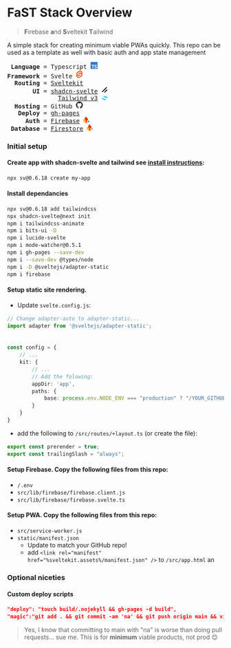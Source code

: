 # FaST Stack Overview
> **F**irebase **a**nd **S**veltekit **T**ailwind

A simple stack for creating minimum viable PWAs quickly. This repo can be used as a template as well with basic auth and app state management

<pre>
 <strong>Language</strong> = Typescript <img src="static/svg/typescript.svg" width="16"/>
<strong>Framework</strong> = Svelte <img src="static/svg/svelte.svg" width="16"/>
  <strong>Routing</strong> = <a href="https://svelte.dev/docs/kit/creating-a-project">Sveltekit</a> 
       <strong>UI</strong> = <a href="https://next.shadcn-svelte.com/docs/installation/sveltekit">shadcn-svelte</a> <img src="static/svg/shadcn.svg" width="16"/>
              <a href="https://v3.tailwindcss.com/docs/installation">Tailwind v3</a> <img src="static/svg/tailwind.svg" width="16"/>
  <strong>Hosting</strong> = GitHub <img src="static/svg/github.svg" width="16"/>
   <strong>Deploy</strong> = <a href="https://github.com/tschaub/gh-pages">gh-pages</a>
     <strong>Auth</strong> = <a href="https://firebase.google.com/docs/auth">Firebase</a> <img src="static/svg/firebase-auth.svg" width="16"/>
 <strong>Database</strong> = <a href="https://firebase.google.com/docs/firestore/quickstart">Firestore</a> <img src="static/svg/firebase-firestore.svg" width="16"/>
</pre> 


### Initial setup
#### Create app with shadcn-svelte and tailwind see [install instructions](https://next.shadcn-svelte.com/docs/installation/sveltekit):
```bash
npx sv@0.6.18 create my-app
```
#### Install dependancies
```bash
npx sv@0.6.18 add tailwindcss
npx shadcn-svelte@next init
npm i tailwindcss-animate
npm i bits-ui -D
npm i lucide-svelte
npm i mode-watcher@0.5.1
npm i gh-pages --save-dev
npm i --save-dev @types/node
npm i -D @sveltejs/adapter-static
npm i firebase
```

#### Setup static site rendering. 
 
- Update `svelte.config.js`:

```ts
// Change adapter-auto to adapter-static...
import adapter from '@sveltejs/adapter-static';


const config = {
    // ...
    kit: {
        // ...
        // Add the folowing:
        appDir: 'app',
        paths: {
            base: process.env.NODE_ENV === "production" ? "/YOUR_GITHUB_REPO" : "",
        }
    }
}
```

- add the following to `/src/routes/+layout.ts` (or create the file):

```ts
export const prerender = true;
export const trailingSlash = "always";
```

#### Setup Firebase. Copy the following files from this repo:
- `/.env`
- `src/lib/firebase/firebase.client.js`
- `src/lib/firebase/firebase.svelte.ts`
    
#### Setup PWA. Copy the following files from this repo:
- `src/service-worker.js`
- `static/manifest.json`
    - Update to match your GitHub repo!
    - add `<link rel="manifest" href="%sveltekit.assets%/manifest.json" />` to `/src/app.html` an
### Optional niceties
#### Custom deploy scripts
```json
"deploy": "touch build/.nojekyll && gh-pages -d build",
"magic":"git add . && git commit -am 'na' && git push origin main && vite build && touch build/.nojekyll && gh-pages -d build",
```

> Yes, I know that committing to main with "na" is worse than doing pull requests... sue me. This is for **minimum** viable products, not prod 😊